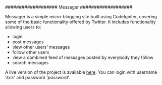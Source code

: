 ###################
Messager
###################

Messager is a simple micro-blogging site built using CodeIgniter, covering some of the basic functionality offered by
Twitter. It includes functionality allowing users to:

-  login
-  post messages
-  view other users' messages
-  follow other users
-  view a combined feed of messages posted by everybody they follow
-  search messages

A live version of the project is available [here](http://raptor.kent.ac.uk/proj/co539c/microblog/ni60/). You can login with username '*kris*' and password '*password*'.
